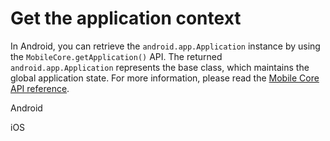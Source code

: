 # Get the application context

In Android, you can retrieve the `android.app.Application` instance by using the `MobileCore.getApplication()` API. The returned `android.app.Application` represents the base class, which maintains the global application state. For more information, please read the [Mobile Core API reference](../mobile-core/api-reference.md).

<TabsBlock orientation="horizontal" slots="heading, content" repeat="2"/>

Android

<GetApplicationContextAndroid/>

iOS

<GetApplicationContextIos/>

